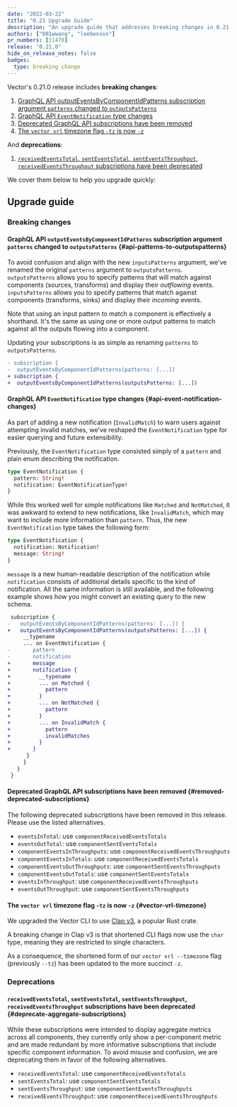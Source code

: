 ```yaml
---
date: "2022-03-22"
title: "0.21 Upgrade Guide"
description: "An upgrade guide that addresses breaking changes in 0.21.0"
authors: ["001wwang", "leebenson"]
pr_numbers: [11470]
release: "0.21.0"
hide_on_release_notes: false
badges:
  type: breaking change
---
```


Vector's 0.21.0 release includes **breaking changes**:

1. [GraphQL API outputEventsByComponentIdPatterns subscription argument `patterns` changed to `outputsPatterns`](#api-patterns-to-outputspatterns)
2. [GraphQL API `EventNotification` type changes](#api-event-notification-changes)
3. [Deprecated GraphQL API subscriptions have been removed](#removed-deprecated-subscriptions)
4. [The `vector vrl` timezone flag `-tz` is now `-z`](#vector-vrl-timezone)

And **deprecations**:

1. [`receivedEventsTotal`, `sentEventsTotal`, `sentEventsThroughput`, `receivedEventsThroughput` subscriptions have been deprecated](#deprecate-aggregate-subscriptions)

We cover them below to help you upgrade quickly:

## Upgrade guide

### Breaking changes

#### GraphQL API `outputEventsByComponentIdPatterns` subscription argument `patterns` changed to `outputsPatterns` {#api-patterns-to-outputspatterns}

To avoid confusion and align with the new `inputsPatterns` argument, we've
renamed the original `patterns` argument to `outputsPatterns`. `outputsPatterns`
allows you to specify patterns that will match against components (sources,
transforms) and display their _outflowing_ events. `inputsPatterns` allows you
to specify patterns that match against components (transforms, sinks) and
display their _incoming_ events.

Note that using an input pattern to match a component is effectively a
shorthand. It's the same as using one or more output patterns to match against
all the outputs flowing into a component.

Updating your subscriptions is as simple as renaming `patterns` to
`outputsPatterns`.

```diff
- subscription {
-  outputEventsByComponentIdPatterns(patterns: [...])
+ subscription {
+  outputEventsByComponentIdPatterns(outputsPatterns: [...])
```

#### GraphQL API `EventNotification` type changes {#api-event-notification-changes}

As part of adding a new notification (`InvalidMatch`) to warn users against
attempting invalid matches, we've reshaped the `EventNotification` type for
easier querying and future extensibility.

Previously, the `EventNotification` type consisted simply of a `pattern` and
plain enum describing the notification.

```graphql
type EventNotification {
  pattern: String!
  notification: EventNotificationType!
}
```

While this worked well for simple notifications like `Matched` and `NotMatched`,
it was awkward to extend to new notifications, like `InvalidMatch`, which may
want to include more information than `pattern`. Thus, the new
`EventNotification` type takes the following form:

```graphql
type EventNotification {
  notification: Notification!
  message: String!
}
```

`message` is a new human-readable description of the notification while
`notification` consists of additional details specific to the kind of
notification. All the same information is still available, and the following
example shows how you might convert an existing query to the new schema.

```diff
 subscription {
-   outputEventsByComponentIdPatterns(patterns: [...]) {
+   outputEventsByComponentIdPatterns(outputsPatterns: [...]) {
     __typename
     ... on EventNotification {
-       pattern
-       notification
+       message
+       notification {
+         __typename
+         ... on Matched {
+           pattern
+         }
+         ... on NotMatched {
+           pattern
+         }
+         ... on InvalidMatch {
+           pattern
+           invalidMatches
+         }
+       }
      }
     }
   }
 }
```

#### Deprecated GraphQL API subscriptions have been removed {#removed-deprecated-subscriptions}

The following deprecated subscriptions have been removed in this release. Please
use the listed alternatives.

- `eventsInTotal`: use `componentReceivedEventsTotals`
- `eventsOutTotal`: use `componentSentEventsTotals`
- `componentEventsInThroughputs`: use `componentReceivedEventsThroughputs`
- `componentEventsInTotals`: use `componentReceivedEventsTotals`
- `componentEventsOutThroughputs`: use `componentSentEventsThroughputs`
- `componentEventsOutTotals`: use `componentSentEventsTotals`
- `eventsInThroughput`: use `componentReceivedEventsThroughputs`
- `eventsOutThroughput`: use `componentSentEventsThroughputs`

#### The `vector vrl` timezone flag `-tz` is now `-z` {#vector-vrl-timezone}

We upgraded the Vector CLI to use [Clap v3](https://crates.io/crates/clap), a
popular Rust crate.

A breaking change in Clap v3 is that shortened CLI flags now use the `char`
type, meaning they are restricted to single characters.

As a consequence, the shortened form of our `vector vrl --timezone` flag
(previously `--tz`) has been updated to the more succinct `-z`.

### Deprecations

#### `receivedEventsTotal`, `sentEventsTotal`, `sentEventsThroughput`, `receivedEventsThroughput` subscriptions have been deprecated {#deprecate-aggregate-subscriptions}

While these subscriptions were intended to display aggregate metrics across all
components, they currently only show a per-component metric and are made
redundant by more informative subscriptions that include specific component
information. To avoid misuse and confusion, we are deprecating them in favor of
the following alternatives.

- `receivedEventsTotal`: use `componentReceivedEventsTotals`
- `sentEventsTotal`: use `componentSentEventsTotals`
- `sentEventsThroughput`: use `componentSentEventsThroughputs`
- `receivedEventsThroughput`: use `componentReceivedEventsThroughputs`
